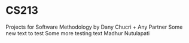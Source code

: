 # CS213
Projects for Software Methodology by Dany Chucri + Any Partner
Some new text to test
Some more testing text
Madhur Nutulapati 
